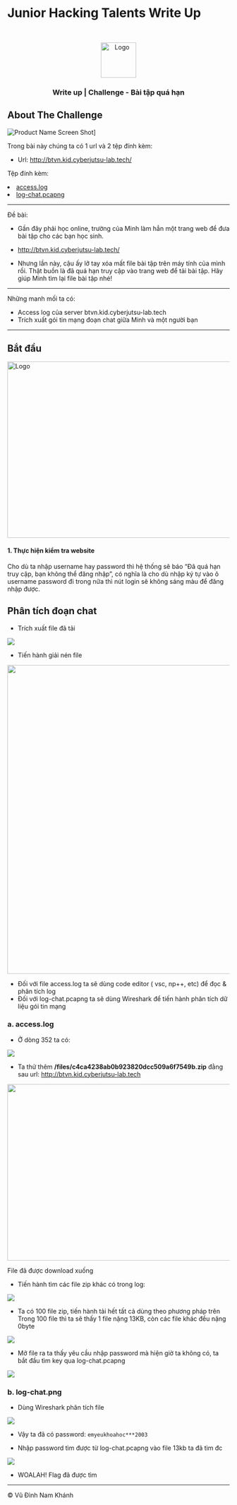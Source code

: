 # Junior Hacking Talents Write Up
<!-- PROJECT LOGO -->
<br />
<p align="center">
  <a href="https://github.com/vudinhnamkhanh/CTF_writeup/">
    <img src="images/logo.png" alt="Logo" width="80" height="80">
  </a>

  <h3 align="center">Write up | Challenge - Bài tập quá hạn</h3>

<!-- ABOUT THE PROJECT -->
## About The Challenge

![Product Name Screen Shot][product-screenshot]]

Trong bài này chúng ta có 1 url và 2 tệp đính kèm:

* Url: http://btvn.kid.cyberjutsu-lab.tech/

 Tệp đính kèm:
    <li>
      <a href="https://cdn.cjstatic.com/kidctf-final/network-forensics/access-log/btvn-13511395bf3a05933ebcfa05dedce421.zip">access.log</a>
    </li>
    <li>
      <a href="https://cdn.cjstatic.com/kidctf-final/network-forensics/access-log/btvn-13511395bf3a05933ebcfa05dedce421.zip">log-chat.pcapng</a>
    </li>
    
---

Đề bài:

* Gần đây phải học online, trường của Minh làm hẳn một trang web để đưa bài tập cho các bạn học sinh.

* http://btvn.kid.cyberjutsu-lab.tech/

* Nhưng lần này, cậu ấy lỡ tay xóa mất file bài tập trên máy tính của mình rồi. Thật buồn là đã quá hạn truy cập vào trang web để tải bài tập.
Hãy giúp Minh tìm lại file bài tập nhé!

---

Những manh mối ta có:

* Access log của server btvn.kid.cyberjutsu-lab.tech
* Trích xuất gói tin mạng đoạn chat giữa Minh và một người bạn

---

<!-- GETTING STARTED -->
## Bắt đầu
<img src="images/btvn3.png" alt="Logo" width="800" height="400">

#### 1. Thực hiện kiểm tra website

Cho dù ta nhập username hay password thì hệ thống sẽ báo “Đã quá hạn truy cập, bạn không thể đăng nhập”, có nghĩa là cho dù nhập ký tự vào ô username password đi trong nữa thì nút login sẽ không sáng màu để đăng nhập được.

## Phân tích đoạn chat
* Trích xuất file đã tải 
<img src="images/2btvn.png">

* Tiến hành giải nén file
<img src="images/3btvn.png" width="800" height="700">

* Đối với file access.log ta sẽ dùng code editor ( vsc, np++, etc) để đọc & phân tích log
* Đối với log-chat.pcapng ta sẽ dùng Wireshark để tiến hành phân tích dữ liệu gói tin mạng 

[product-screenshot]: images/screenshot.png
[product-screenshot]: images/btvn3.png

### a. access.log
* Ở dòng  352 ta có:

<img src="images/access.log.png">

* Ta thử thêm **/files/c4ca4238ab0b923820dcc509a6f7549b.zip** đằng sau url: http://btvn.kid.cyberjutsu-lab.tech

<img src="images/file.zip.png" width="800" height="400">

File đã được download xuống 

* Tiến hành tìm các file zip khác có trong log:

<img src="images/log.png">

* Ta có 100 file zip, tiến hành tải hết tất cả dùng theo phương pháp trên
Trong 100 file thì ta sẽ thấy 1 file nặng 13KB, còn các file khác đều nặng 0byte

<img src="images/files.zip.png">

* Mở file ra ta thấy yêu cầu nhập password mà hiện giờ ta không  có, ta bắt  đầu tìm key qua log-chat.pcapng 

<img src="images/unzip.png">

### b. log-chat.png

* Dùng Wireshark phân tích file

<img src="images/wireshark.png">

* Vậy ta đã có password: `emyeukhoahoc***2003`

* Nhập password tìm được từ log-chat.pcapng vào file 13kb ta đã tìm đc  

<img src="images/flag.png">

* WOALAH! Flag đã được tìm

---

© Vũ Đình Nam Khánh

